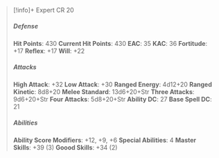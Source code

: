 > [!info]+ Expert CR 20
> ##### Defense
> **Hit Points**: 430
> **Current Hit Points**: 430
> **EAC**: 35
> **KAC**: 36
> **Fortitude**: +17
> **Reflex**: +17
> **Will**: +22
> ##### Attacks
> **High Attack**: +32
> **Low Attack**: +30
> **Ranged Energy**: 4d12+20
> **Ranged Kinetic**: 8d8+20
> **Melee Standard**: 13d6+20+Str
> **Three Attacks**: 9d6+20+Str
> **Four Attacks**: 5d8+20+Str
> **Ability DC**: 27
> **Base Spell DC**: 21
> ##### Abilities
> **Ability Score Modifiers**: +12, +9, +6
> **Special Abilities**: 4
> **Master Skills**: +39 (3)
> **Goood Skills**: +34 (2)
